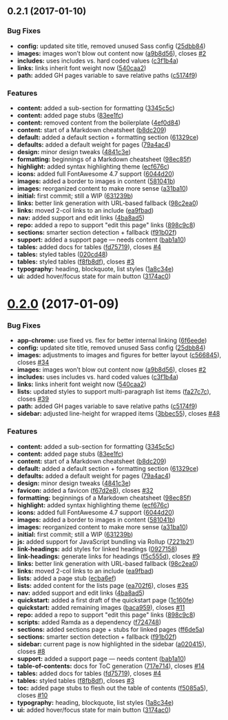 <a name="0.2.1"></a>
## 0.2.1 (2017-01-10)


### Bug Fixes

* **config:** updated site title, removed unused Sass config ([25dbb84](https://github.ibm.com/jasonlengstorf/bluemix-docs/commit/25dbb84))
* **images:** images won’t blow out content now ([a9b8d56](https://github.ibm.com/jasonlengstorf/bluemix-docs/commit/a9b8d56)), closes [#2](https://github.ibm.com/jasonlengstorf/bluemix-docs/issues/2)
* **includes:** uses includes vs. hard coded values ([c3f1b4a](https://github.ibm.com/jasonlengstorf/bluemix-docs/commit/c3f1b4a))
* **links:** links inherit font weight now ([540caa2](https://github.ibm.com/jasonlengstorf/bluemix-docs/commit/540caa2))
* **path:** added GH pages variable to save relative paths ([c5174f9](https://github.ibm.com/jasonlengstorf/bluemix-docs/commit/c5174f9))


### Features

* **content:** added a sub-section for formatting ([3345c5c](https://github.ibm.com/jasonlengstorf/bluemix-docs/commit/3345c5c))
* **content:** added page stubs ([83ee1fc](https://github.ibm.com/jasonlengstorf/bluemix-docs/commit/83ee1fc))
* **content:** removed content from the boilerplate ([4ef0d84](https://github.ibm.com/jasonlengstorf/bluemix-docs/commit/4ef0d84))
* **content:** start of a Markdown cheatsheet ([b8dc209](https://github.ibm.com/jasonlengstorf/bluemix-docs/commit/b8dc209))
* **default:** added a default section + formatting section ([61329ce](https://github.ibm.com/jasonlengstorf/bluemix-docs/commit/61329ce))
* **defaults:** added a default weight for pages ([79a4ac4](https://github.ibm.com/jasonlengstorf/bluemix-docs/commit/79a4ac4))
* **design:** minor design tweaks ([4841c3e](https://github.ibm.com/jasonlengstorf/bluemix-docs/commit/4841c3e))
* **formatting:** beginnings of a Markdown cheatsheet ([98ec85f](https://github.ibm.com/jasonlengstorf/bluemix-docs/commit/98ec85f))
* **highlight:** added syntax highlighting theme ([ecf676c](https://github.ibm.com/jasonlengstorf/bluemix-docs/commit/ecf676c))
* **icons:** added full FontAwesome 4.7 support ([6044d20](https://github.ibm.com/jasonlengstorf/bluemix-docs/commit/6044d20))
* **images:** added a border to images in content ([581041b](https://github.ibm.com/jasonlengstorf/bluemix-docs/commit/581041b))
* **images:** reorganized content to make more sense ([a31ba10](https://github.ibm.com/jasonlengstorf/bluemix-docs/commit/a31ba10))
* **initial:** first commit; still a WIP ([631239b](https://github.ibm.com/jasonlengstorf/bluemix-docs/commit/631239b))
* **links:** better link generation with URL-based fallback ([98c2ea0](https://github.ibm.com/jasonlengstorf/bluemix-docs/commit/98c2ea0))
* **links:** moved 2-col links to an include ([ea9fbad](https://github.ibm.com/jasonlengstorf/bluemix-docs/commit/ea9fbad))
* **nav:** added support and edit links ([4ba8ad5](https://github.ibm.com/jasonlengstorf/bluemix-docs/commit/4ba8ad5))
* **repo:** added a repo to support "edit this page" links ([898c9c8](https://github.ibm.com/jasonlengstorf/bluemix-docs/commit/898c9c8))
* **sections:** smarter section detection + fallback ([f91b02f](https://github.ibm.com/jasonlengstorf/bluemix-docs/commit/f91b02f))
* **support:** added a support page — needs content ([bab1a10](https://github.ibm.com/jasonlengstorf/bluemix-docs/commit/bab1a10))
* **tables:** added docs for tables ([fd75719](https://github.ibm.com/jasonlengstorf/bluemix-docs/commit/fd75719)), closes [#4](https://github.ibm.com/jasonlengstorf/bluemix-docs/issues/4)
* **tables:** styled tables ([020cd48](https://github.ibm.com/jasonlengstorf/bluemix-docs/commit/020cd48))
* **tables:** styled tables ([f8fb8df](https://github.ibm.com/jasonlengstorf/bluemix-docs/commit/f8fb8df)), closes [#3](https://github.ibm.com/jasonlengstorf/bluemix-docs/issues/3)
* **typography:** heading, blockquote, list styles ([1a8c34e](https://github.ibm.com/jasonlengstorf/bluemix-docs/commit/1a8c34e))
* **ui:** added hover/focus state for main button ([3174ac0](https://github.ibm.com/jasonlengstorf/bluemix-docs/commit/3174ac0))



<a name="0.2.0"></a>
# [0.2.0](https://github.ibm.com/jasonlengstorf/bluemix-docs/compare/631239b...v0.2.0) (2017-01-09)


### Bug Fixes

* **app-chrome:** use fixed vs. flex for better internal linking ([6f6eede](https://github.ibm.com/jasonlengstorf/bluemix-docs/commit/6f6eede))
* **config:** updated site title, removed unused Sass config ([25dbb84](https://github.ibm.com/jasonlengstorf/bluemix-docs/commit/25dbb84))
* **images:** adjustments to images and figures for better layout ([c566845](https://github.ibm.com/jasonlengstorf/bluemix-docs/commit/c566845)), closes [#34](https://github.ibm.com/jasonlengstorf/bluemix-docs/issues/34)
* **images:** images won’t blow out content now ([a9b8d56](https://github.ibm.com/jasonlengstorf/bluemix-docs/commit/a9b8d56)), closes [#2](https://github.ibm.com/jasonlengstorf/bluemix-docs/issues/2)
* **includes:** uses includes vs. hard coded values ([c3f1b4a](https://github.ibm.com/jasonlengstorf/bluemix-docs/commit/c3f1b4a))
* **links:** links inherit font weight now ([540caa2](https://github.ibm.com/jasonlengstorf/bluemix-docs/commit/540caa2))
* **lists:** updated styles to support multi-paragraph list items ([fa27c7c](https://github.ibm.com/jasonlengstorf/bluemix-docs/commit/fa27c7c)), closes [#39](https://github.ibm.com/jasonlengstorf/bluemix-docs/issues/39)
* **path:** added GH pages variable to save relative paths ([c5174f9](https://github.ibm.com/jasonlengstorf/bluemix-docs/commit/c5174f9))
* **sidebar:** adjusted line-height for wrapped items ([3bbec55](https://github.ibm.com/jasonlengstorf/bluemix-docs/commit/3bbec55)), closes [#48](https://github.ibm.com/jasonlengstorf/bluemix-docs/issues/48)


### Features

* **content:** added a sub-section for formatting ([3345c5c](https://github.ibm.com/jasonlengstorf/bluemix-docs/commit/3345c5c))
* **content:** added page stubs ([83ee1fc](https://github.ibm.com/jasonlengstorf/bluemix-docs/commit/83ee1fc))
* **content:** start of a Markdown cheatsheet ([b8dc209](https://github.ibm.com/jasonlengstorf/bluemix-docs/commit/b8dc209))
* **default:** added a default section + formatting section ([61329ce](https://github.ibm.com/jasonlengstorf/bluemix-docs/commit/61329ce))
* **defaults:** added a default weight for pages ([79a4ac4](https://github.ibm.com/jasonlengstorf/bluemix-docs/commit/79a4ac4))
* **design:** minor design tweaks ([4841c3e](https://github.ibm.com/jasonlengstorf/bluemix-docs/commit/4841c3e))
* **favicon:** added a favicon ([f67d2e8](https://github.ibm.com/jasonlengstorf/bluemix-docs/commit/f67d2e8)), closes [#32](https://github.ibm.com/jasonlengstorf/bluemix-docs/issues/32)
* **formatting:** beginnings of a Markdown cheatsheet ([98ec85f](https://github.ibm.com/jasonlengstorf/bluemix-docs/commit/98ec85f))
* **highlight:** added syntax highlighting theme ([ecf676c](https://github.ibm.com/jasonlengstorf/bluemix-docs/commit/ecf676c))
* **icons:** added full FontAwesome 4.7 support ([6044d20](https://github.ibm.com/jasonlengstorf/bluemix-docs/commit/6044d20))
* **images:** added a border to images in content ([581041b](https://github.ibm.com/jasonlengstorf/bluemix-docs/commit/581041b))
* **images:** reorganized content to make more sense ([a31ba10](https://github.ibm.com/jasonlengstorf/bluemix-docs/commit/a31ba10))
* **initial:** first commit; still a WIP ([631239b](https://github.ibm.com/jasonlengstorf/bluemix-docs/commit/631239b))
* **js:** added support for JavaScript bundling via Rollup ([7221b21](https://github.ibm.com/jasonlengstorf/bluemix-docs/commit/7221b21))
* **link-headings:** add styles for linked headings ([0927158](https://github.ibm.com/jasonlengstorf/bluemix-docs/commit/0927158))
* **link-headings:** generate links for headings ([f5c555d](https://github.ibm.com/jasonlengstorf/bluemix-docs/commit/f5c555d)), closes [#9](https://github.ibm.com/jasonlengstorf/bluemix-docs/issues/9)
* **links:** better link generation with URL-based fallback ([98c2ea0](https://github.ibm.com/jasonlengstorf/bluemix-docs/commit/98c2ea0))
* **links:** moved 2-col links to an include ([ea9fbad](https://github.ibm.com/jasonlengstorf/bluemix-docs/commit/ea9fbad))
* **lists:** added a page stub ([ecba6ef](https://github.ibm.com/jasonlengstorf/bluemix-docs/commit/ecba6ef))
* **lists:** added content for the lists page ([ea702f6](https://github.ibm.com/jasonlengstorf/bluemix-docs/commit/ea702f6)), closes [#35](https://github.ibm.com/jasonlengstorf/bluemix-docs/issues/35)
* **nav:** added support and edit links ([4ba8ad5](https://github.ibm.com/jasonlengstorf/bluemix-docs/commit/4ba8ad5))
* **quickstart:** added a first draft of the quickstart page ([1c160fe](https://github.ibm.com/jasonlengstorf/bluemix-docs/commit/1c160fe))
* **quickstart:** added remaining images ([baca959](https://github.ibm.com/jasonlengstorf/bluemix-docs/commit/baca959)), closes [#11](https://github.ibm.com/jasonlengstorf/bluemix-docs/issues/11)
* **repo:** added a repo to support "edit this page" links ([898c9c8](https://github.ibm.com/jasonlengstorf/bluemix-docs/commit/898c9c8))
* **scripts:** added Ramda as a dependency ([f724748](https://github.ibm.com/jasonlengstorf/bluemix-docs/commit/f724748))
* **sections:** added sections page + stubs for linked pages ([ff6de5a](https://github.ibm.com/jasonlengstorf/bluemix-docs/commit/ff6de5a))
* **sections:** smarter section detection + fallback ([f91b02f](https://github.ibm.com/jasonlengstorf/bluemix-docs/commit/f91b02f))
* **sidebar:** current page is now highlighted in the sidebar ([a020415](https://github.ibm.com/jasonlengstorf/bluemix-docs/commit/a020415)), closes [#8](https://github.ibm.com/jasonlengstorf/bluemix-docs/issues/8)
* **support:** added a support page — needs content ([bab1a10](https://github.ibm.com/jasonlengstorf/bluemix-docs/commit/bab1a10))
* **table-of-contents:** docs for ToC generation ([717e714](https://github.ibm.com/jasonlengstorf/bluemix-docs/commit/717e714)), closes [#14](https://github.ibm.com/jasonlengstorf/bluemix-docs/issues/14)
* **tables:** added docs for tables ([fd75719](https://github.ibm.com/jasonlengstorf/bluemix-docs/commit/fd75719)), closes [#4](https://github.ibm.com/jasonlengstorf/bluemix-docs/issues/4)
* **tables:** styled tables ([f8fb8df](https://github.ibm.com/jasonlengstorf/bluemix-docs/commit/f8fb8df)), closes [#3](https://github.ibm.com/jasonlengstorf/bluemix-docs/issues/3)
* **toc:** added page stubs to flesh out the table of contents ([f5085a5](https://github.ibm.com/jasonlengstorf/bluemix-docs/commit/f5085a5)), closes [#10](https://github.ibm.com/jasonlengstorf/bluemix-docs/issues/10)
* **typography:** heading, blockquote, list styles ([1a8c34e](https://github.ibm.com/jasonlengstorf/bluemix-docs/commit/1a8c34e))
* **ui:** added hover/focus state for main button ([3174ac0](https://github.ibm.com/jasonlengstorf/bluemix-docs/commit/3174ac0))



